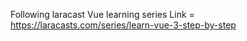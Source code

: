 Following laracast Vue learning series 
Link = https://laracasts.com/series/learn-vue-3-step-by-step
